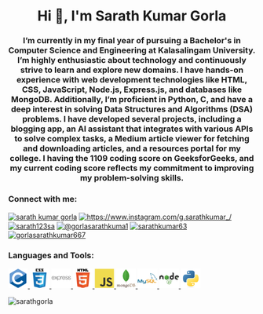 <h1 align="center">Hi 👋, I'm Sarath Kumar Gorla</h1>
<h3 align="center">I’m currently in my final year of pursuing a Bachelor's in Computer Science and Engineering at Kalasalingam University. I’m highly enthusiastic about technology and continuously strive to learn and explore new domains. I have hands-on experience with web development technologies like HTML, CSS, JavaScript, Node.js, Express.js, and databases like MongoDB. Additionally, I’m proficient in Python, C, and have a deep interest in solving Data Structures and Algorithms (DSA) problems. I have developed several projects, including a blogging app, an AI assistant that integrates with various APIs to solve complex tasks, a Medium article viewer for fetching and downloading articles, and a resources portal for my college. I having the 1109 coding score on GeeksforGeeks, and my current coding score reflects my commitment to improving my problem-solving skills.</h3>

<h3 align="left">Connect with me:</h3>
<p align="left">
<a href="https://www.linkedin.com/in/sarath-kumar-gorla-955335234/" target="blank"><img align="center" src="https://raw.githubusercontent.com/rahuldkjain/github-profile-readme-generator/master/src/images/icons/Social/linked-in-alt.svg" alt="sarath kumar gorla" height="30" width="40" /></a>
<a href="https://instagram.com/g.sarathkumar_/" target="blank"><img align="center" src="https://raw.githubusercontent.com/rahuldkjain/github-profile-readme-generator/master/src/images/icons/Social/instagram.svg" alt="https://www.instagram.com/g.sarathkumar_/" height="30" width="40" /></a>
<a href="https://www.codechef.com/users/sarath123sa" target="blank"><img align="center" src="https://cdn.jsdelivr.net/npm/simple-icons@3.1.0/icons/codechef.svg" alt="sarath123sa" height="30" width="40" /></a>
<a href="https://www.hackerrank.com/@gorlasarathkuma1" target="blank"><img align="center" src="https://raw.githubusercontent.com/rahuldkjain/github-profile-readme-generator/master/src/images/icons/Social/hackerrank.svg" alt="@gorlasarathkuma1" height="30" width="40" /></a>
<a href="https://www.leetcode.com/sarathkumar63" target="blank"><img align="center" src="https://raw.githubusercontent.com/rahuldkjain/github-profile-readme-generator/master/src/images/icons/Social/leet-code.svg" alt="sarathkumar63" height="30" width="40" /></a>
<a href="https://auth.geeksforgeeks.org/user/gorlasarathkumar667" target="blank"><img align="center" src="https://raw.githubusercontent.com/rahuldkjain/github-profile-readme-generator/master/src/images/icons/Social/geeks-for-geeks.svg" alt="gorlasarathkumar667" height="30" width="40" /></a>
</p>

<h3 align="left">Languages and Tools:</h3>
<p align="left"> <a href="https://www.cprogramming.com/" target="_blank" rel="noreferrer"> <img src="https://raw.githubusercontent.com/devicons/devicon/master/icons/c/c-original.svg" alt="c" width="40" height="40"/> </a> <a href="https://www.w3schools.com/css/" target="_blank" rel="noreferrer"> <img src="https://raw.githubusercontent.com/devicons/devicon/master/icons/css3/css3-original-wordmark.svg" alt="css3" width="40" height="40"/> </a> <a href="https://expressjs.com" target="_blank" rel="noreferrer"> <img src="https://raw.githubusercontent.com/devicons/devicon/master/icons/express/express-original-wordmark.svg" alt="express" width="40" height="40"/> </a> <a href="https://www.w3.org/html/" target="_blank" rel="noreferrer"> <img src="https://raw.githubusercontent.com/devicons/devicon/master/icons/html5/html5-original-wordmark.svg" alt="html5" width="40" height="40"/> </a> <a href="https://developer.mozilla.org/en-US/docs/Web/JavaScript" target="_blank" rel="noreferrer"> <img src="https://raw.githubusercontent.com/devicons/devicon/master/icons/javascript/javascript-original.svg" alt="javascript" width="40" height="40"/> </a> <a href="https://www.mongodb.com/" target="_blank" rel="noreferrer"> <img src="https://raw.githubusercontent.com/devicons/devicon/master/icons/mongodb/mongodb-original-wordmark.svg" alt="mongodb" width="40" height="40"/> </a> <a href="https://www.mysql.com/" target="_blank" rel="noreferrer"> <img src="https://raw.githubusercontent.com/devicons/devicon/master/icons/mysql/mysql-original-wordmark.svg" alt="mysql" width="40" height="40"/> </a> <a href="https://nodejs.org" target="_blank" rel="noreferrer"> <img src="https://raw.githubusercontent.com/devicons/devicon/master/icons/nodejs/nodejs-original-wordmark.svg" alt="nodejs" width="40" height="40"/> </a> <a href="https://www.python.org" target="_blank" rel="noreferrer"> <img src="https://raw.githubusercontent.com/devicons/devicon/master/icons/python/python-original.svg" alt="python" width="40" height="40"/> </a> </p>

<p><img align="center" src="https://github-readme-stats.vercel.app/api/top-langs?username=sarathgorla&show_icons=true&locale=en&layout=compact" alt="sarathgorla" /></p>

